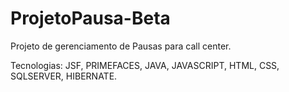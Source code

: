 # ProjetoPausa-Beta
Projeto de gerenciamento de Pausas para call center. 

Tecnologias: JSF, PRIMEFACES, JAVA, JAVASCRIPT, HTML, CSS, SQLSERVER, HIBERNATE. 
